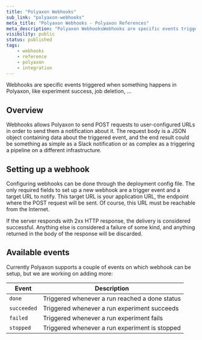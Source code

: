 ```yaml
---
title: "Polyaxon Webhooks"
sub_link: "polyaxon-webhooks"
meta_title: "Polyaxon Webhooks - Polyaxon References"
meta_description: "Polyaxon WebhooksWebhooks are specific events triggered when something happens in Polyaxon, like experiment success, job deletion, ..."
visibility: public
status: published
tags:
    - webhooks
    - reference
    - polyaxon
    - integration
---
```


Webhooks are specific events triggered when something happens in Polyaxon, 
like experiment success, job deletion, ...


## Overview

Webhooks allows Polyaxon to send POST requests to user-configured URLs in order to send them a notification about it. 
The request body is a JSON object containing data about the triggered event, 
and the end result could be something as simple as a Slack notification 
or as complex as a triggering a pipeline on a different infrastructure.


## Setting up a webhook

Configuring webhooks can be done through the deployment config file. 
The only required fields to set up a new webhook are a trigger event and a target URL to notify. 
This target URL is your application URL, 
the endpoint where the POST request will be sent. 
Of course, this URL must be reachable from the Internet.

If the server responds with 2xx HTTP response, 
the delivery is considered successful. 
Anything else is considered a failure of some kind, 
and anything returned in the body of the response will be discarded.


## Available events

Currently Polyaxon supports a couple of events on which webhook can be setup, 
but we are working on adding more:

|Event|Description|
|-----|-----------|
|`done`|Triggered whenever a run reached a done status|
|`succeeded`|Triggered whenever a run experiment succeeds|
|`failed`|Triggered whenever a run experiment fails|
|`stopped`|Triggered whenever a run experiment is stopped|
